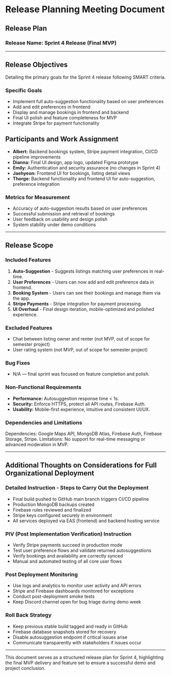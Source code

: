# **Release Planning Meeting Document**

## **Release Plan**

### **Release Name:** Sprint 4 Release (Final MVP)

---

## **Release Objectives**
Detailing the primary goals for the Sprint 4 release following SMART criteria.

### **Specific Goals**
- Implement full auto-suggestion functionality based on user preferences
- Add and edit preferences in frontend
- Display and manage bookings in frontend and backend
- Final UI polish and feature completeness for MVP
- Integrate Stripe for payment functionality

## Participants and Work Assignment
- **Albert:** Backend bookings system, Stripe payment integration, CI/CD pipeline improvements
- **Dianna:** Final UI design, app logo, updated Figma prototype
- **Emily:** Authentication and security assurance (no changes in Sprint 4)
- **Jaehyeon:** Frontend UI for bookings, listing detail views
- **Thorge:** Backend functionality and frontend UI for auto-suggestion, preference integration

### **Metrics for Measurement**
- Accuracy of auto-suggestion results based on user preferences
- Successful submission and retrieval of bookings
- User feedback on usability and design polish
- System stability under demo conditions

---

## **Release Scope**

### **Included Features**
1. **Auto-Suggestion** - Suggests listings matching user preferences in real-time.
2. **User Preferences** - Users can now add and edit preference data in frontend.
3. **Booking System** - Users can see their bookings and manage them via the app.
4. **Stripe Payments** - Stripe integration for payment processing.
5. **UI Overhaul** - Final design iteration, mobile-optimized and polished experience.

### **Excluded Features**
- Chat between listing owner and renter (not MVP, out of scope for semester project)
- User rating system (not MVP, out of scope for semester project)

### **Bug Fixes**
- N/A — final sprint was focused on feature completion and polish.

### **Non-Functional Requirements**
- **Performance:** Autosuggestion response time < 1s.
- **Security:** Enforce HTTPS, protect all API routes, Firebase Auth.
- **Usability:** Mobile-first experience, intuitive and consistent UI/UX.

### **Dependencies and Limitations**
Dependencies: Google Maps API, MongoDB Atlas, Firebase Auth, Firebase Storage, Stripe.
Limitations: No support for real-time messaging or advanced moderation in MVP.

---

## **Additional Thoughts on Considerations for Full Organizational Deployment**

### **Detailed Instruction - Steps to Carry Out the Deployment**
- Final build pushed to GitHub main branch triggers CI/CD pipeline
- Production MongoDB backups created
- Firebase rules reviewed and finalized
- Stripe keys configured securely in environment
- All services deployed via EAS (frontend) and backend hosting service

### **PIV (Post Implementation Verification) Instruction**
- Verify Stripe payments succeed in production mode
- Test user preference flows and validate returned autosuggestions
- Verify bookings and availability are correctly synced
- Manual and automated testing of all core user flows

### **Post Deployment Monitoring**
- Use logs and analytics to monitor user activity and API errors
- Stripe and Firebase dashboards monitored for exceptions
- Conduct post-deployment smoke tests
- Keep Discord channel open for bug triage during demo week

### **Roll Back Strategy**
- Keep previous stable build tagged and ready in GitHub
- Firebase database snapshots stored for recovery
- Disable autosuggestion endpoint if critical issues arise
- Communicate transparently with stakeholders if issues occur

---

This document serves as a structured release plan for Sprint 4, highlighting the final MVP delivery and feature set to ensure a successful demo and project conclusion.
